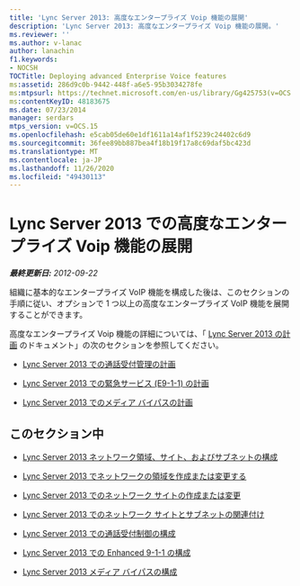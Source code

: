 ```yaml
---
title: 'Lync Server 2013: 高度なエンタープライズ Voip 機能の展開'
description: 'Lync Server 2013: 高度なエンタープライズ Voip 機能の展開。'
ms.reviewer: ''
ms.author: v-lanac
author: lanachin
f1.keywords:
- NOCSH
TOCTitle: Deploying advanced Enterprise Voice features
ms:assetid: 286d9c0b-9442-448f-a6e5-95b3034278fe
ms:mtpsurl: https://technet.microsoft.com/en-us/library/Gg425753(v=OCS.15)
ms:contentKeyID: 48183675
ms.date: 07/23/2014
manager: serdars
mtps_version: v=OCS.15
ms.openlocfilehash: e5cab05de60e1df1611a14af1f5239c24402c6d9
ms.sourcegitcommit: 36fee89bb887bea4f18b19f17a8c69daf5bc423d
ms.translationtype: MT
ms.contentlocale: ja-JP
ms.lasthandoff: 11/26/2020
ms.locfileid: "49430113"
---
```

# <a name="deploying-advanced-enterprise-voice-features-in-lync-server-2013"></a>Lync Server 2013 での高度なエンタープライズ Voip 機能の展開

<div data-xmlns="http://www.w3.org/1999/xhtml">

<div class="topic" data-xmlns="http://www.w3.org/1999/xhtml" data-msxsl="urn:schemas-microsoft-com:xslt" data-cs="https://msdn.microsoft.com/">

<div data-asp="https://msdn2.microsoft.com/asp">



</div>

<div id="mainSection">

<div id="mainBody">

<span> </span>

_**最終更新日:** 2012-09-22_

組織に基本的なエンタープライズ VoIP 機能を構成した後は、このセクションの手順に従い、オプションで 1 つ以上の高度なエンタープライズ VoIP 機能を展開することができます。

高度なエンタープライズ Voip 機能の詳細については、「 [Lync Server 2013 の計画](lync-server-2013-planning.md) のドキュメント」の次のセクションを参照してください。

  - [Lync Server 2013 での通話受付管理の計画](lync-server-2013-planning-for-call-admission-control.md)

  - [Lync Server 2013 での緊急サービス (E9-1-1) の計画](lync-server-2013-planning-for-emergency-services-e9-1-1.md)

  - [Lync Server 2013 でのメディア バイパスの計画](lync-server-2013-planning-for-media-bypass.md)

<div>

## <a name="in-this-section"></a>このセクション中

  - [Lync Server 2013 ネットワーク領域、サイト、およびサブネットの構成](lync-server-2013-about-network-regions-sites-and-subnets.md)

  - [Lync Server 2013 でネットワークの領域を作成または変更する](lync-server-2013-create-or-modify-a-network-region.md)

  - [Lync Server 2013 でのネットワーク サイトの作成または変更](lync-server-2013-create-or-modify-a-network-site.md)

  - [Lync Server 2013 でのネットワーク サイトとサブネットの関連付け](lync-server-2013-associate-a-subnet-with-a-network-site.md)

  - [Lync Server 2013 での通話受付制御の構成](lync-server-2013-configure-call-admission-control.md)

  - [Lync Server 2013 での Enhanced 9-1-1 の構成](lync-server-2013-configure-enhanced-9-1-1.md)

  - [Lync Server 2013 メディア バイパスの構成](lync-server-2013-configure-media-bypass.md)

</div>

</div>

<span> </span>

</div>

</div>

</div>

